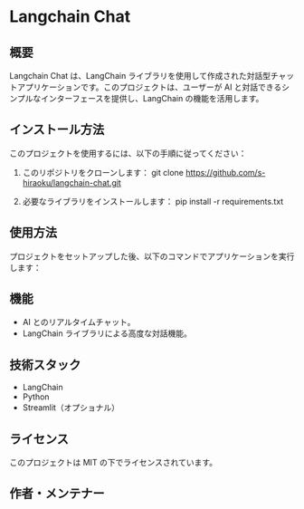 # Langchain Chat

## 概要

Langchain Chat は、LangChain ライブラリを使用して作成された対話型チャットアプリケーションです。このプロジェクトは、ユーザーが AI と対話できるシンプルなインターフェースを提供し、LangChain の機能を活用します。

## インストール方法

このプロジェクトを使用するには、以下の手順に従ってください：

1. このリポジトリをクローンします：
   git clone https://github.com/s-hiraoku/langchain-chat.git

2. 必要なライブラリをインストールします：
   pip install -r requirements.txt

## 使用方法

プロジェクトをセットアップした後、以下のコマンドでアプリケーションを実行します：

## 機能

- AI とのリアルタイムチャット。
- LangChain ライブラリによる高度な対話機能。

## 技術スタック

- LangChain
- Python
- Streamlit（オプショナル）

## ライセンス

このプロジェクトは MIT の下でライセンスされています。

## 作者・メンテナー
